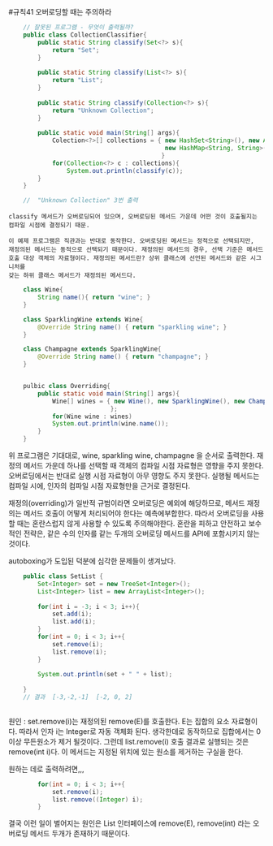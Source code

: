 

#규칙41 오버로딩할 때는 주의하라


```java
	// 잘못된 프로그램 - 무엇이 출력될까?
	public class CollectionClassifier{
		public static String classify(Set<?> s){
			return "Set";
		}	
	
		public static String classify(List<?> s){
			return "List";
		}	
	
		public static String classify(Collection<?> s){
			return "Unknown Collection";
		}	
	
		public static void main(String[] args){
			Colection<?>[] collections = { new HashSet<String>(), new ArrayList<BigInteger(),
			                               new HashMap<String, String>().values()
			                              }
			for(Collection<?> c : collections){
				System.out.println(classify(c));			                           
		}
	}

	// 	"Unknown Collection" 3번 출력

```

	classify 메서드가 오버로딩되어 있으며, 오버로딩된 메서드 가운데 어떤 것이 호출될지는
	컴파일 시점에 결정되기 때문.
	
	이 예제 프로그램은 직관과는 반대로 동작한다. 오버로딩된 메서드는 정적으로 선택되지만,
	재정의된 메서드는 동적으로 선택되기 때문이다. 재정의된 메서드의 경우, 선택 기준은 메서드
	호출 대상 객체의 자료형이다. 재정의된 메서드란? 상위 클래스에 선언된 메서드와 같은 시그니처를
	갖는 하위 클래스 메서드가 재정의된 메서드다. 
	
```java
	class Wine{
		String name(){ return "wine"; }
	}

	class SparklingWine extends Wine{
		@Override String name() { return "sparkling wine"; }	
	}

	class Champagne extends SparklingWine{
		@Override String name() { return "champagne"; }	
	}


	pulbic class Overriding{
		public static void main(String[] args){
			Wine[] wines = { new Wine(), new SparklingWine(), new Champagne()
							};
			for(Wine wine : wines)
			System.out.println(wine.name());
		}	
	}
```

위 프로그램은 기대대로, wine, sparkling wine, champagne 을 순서로 출력한다.
재정의 메서드 가운데 하나를 선택할 때 객체의 컴파일 시점 자료형은 영향을 주지 못한다.
오버로딩에서는 반대로 실행 시점 자료형이 아무 영향도 주지 못한다. 실행될 메서드는
컴파일 시에, 인자의 컴파일 시점 자료형만을 근거로 결정된다.

재정의(overriding)가 일반적 규범이라면 오버로딩은 예외에 해당하므로, 메서드 재정의는
메서드 호출이 어떻게 처리되어야 한다는 예측에부합한다. 
따라서 오버로딩을 사용할 때는 혼란스럽지 않게 사용할 수 있도록 주의해야한다.
혼란을 피하고 안전하고 보수적인 전략은, 같은 수의 인자를 같는 두개의 오버로딩 메서드를 
API에 포함시키지 않는 것이다.



autoboxing가 도입된 덕분에 심각한 문제들이 생겨났다.

```java
	public class SetList {
		Set<Integer> set = new TreeSet<Integer>();
		List<Integer> list = new ArrayList<Integer>();
		
		for(int i = -3; i < 3; i++){
			set.add(i);
			list.add(i);	
		}	
		for(int = 0; i < 3; i++{
			set.remove(i);
			list.remove(i);	
		}
	
		System.out.println(set + " " + list);	
		
	}
	// 결과  [-3,-2,-1]  [-2, 0, 2]
	
```
원인 : set.remove(i)는 재정의된 remove(E)를 호출한다. E는 집합의 요소 자료형이다.
따라서 인자 i는 Integer로 자동 객체화 된다. 생각한데로 동작하므로 집합에서는 0 이상
무든원소가 제거 될것이다. 그런데 list.remove(i) 호출 결과로 실행되는 것은
remove(int i)다. 이 메서드는 지정된 위치에 있는 원소를 제거하는 구실을 한다.


원하는 데로 출력하려면,,,
```java
		for(int = 0; i < 3; i++{
			set.remove(i);
			list.remove((Integer) i);	
		}
```

결국 이런 일이 벌어지는 원인은 List<E> 인터페이스에 remove(E), remove(int) 라는 
오버로딩 메서드 두개가 존재하기 때문이다.







































